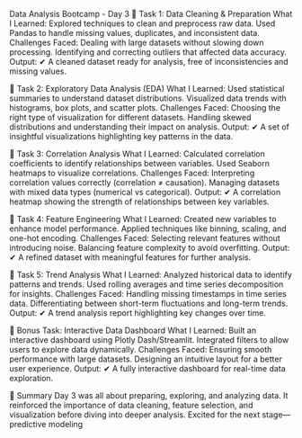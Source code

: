 Data Analysis Bootcamp - Day 3
📖 Task 1: Data Cleaning & Preparation
What I Learned:
Explored techniques to clean and preprocess raw data.
Used Pandas to handle missing values, duplicates, and inconsistent data.
Challenges Faced:
Dealing with large datasets without slowing down processing.
Identifying and correcting outliers that affected data accuracy.
Output:
✔ A cleaned dataset ready for analysis, free of inconsistencies and missing values.

📖 Task 2: Exploratory Data Analysis (EDA)
What I Learned:
Used statistical summaries to understand dataset distributions.
Visualized data trends with histograms, box plots, and scatter plots.
Challenges Faced:
Choosing the right type of visualization for different datasets.
Handling skewed distributions and understanding their impact on analysis.
Output:
✔ A set of insightful visualizations highlighting key patterns in the data.

📖 Task 3: Correlation Analysis
What I Learned:
Calculated correlation coefficients to identify relationships between variables.
Used Seaborn heatmaps to visualize correlations.
Challenges Faced:
Interpreting correlation values correctly (correlation ≠ causation).
Managing datasets with mixed data types (numerical vs categorical).
Output:
✔ A correlation heatmap showing the strength of relationships between key variables.

📖 Task 4: Feature Engineering
What I Learned:
Created new variables to enhance model performance.
Applied techniques like binning, scaling, and one-hot encoding.
Challenges Faced:
Selecting relevant features without introducing noise.
Balancing feature complexity to avoid overfitting.
Output:
✔ A refined dataset with meaningful features for further analysis.

📖 Task 5: Trend Analysis
What I Learned:
Analyzed historical data to identify patterns and trends.
Used rolling averages and time series decomposition for insights.
Challenges Faced:
Handling missing timestamps in time series data.
Differentiating between short-term fluctuations and long-term trends.
Output:
✔ A trend analysis report highlighting key changes over time.

📖 Bonus Task: Interactive Data Dashboard
What I Learned:
Built an interactive dashboard using Plotly Dash/Streamlit.
Integrated filters to allow users to explore data dynamically.
Challenges Faced:
Ensuring smooth performance with large datasets.
Designing an intuitive layout for a better user experience.
Output:
✔ A fully interactive dashboard for real-time data exploration.

🔔 Summary
Day 3 was all about preparing, exploring, and analyzing data. It reinforced the importance of data cleaning, feature selection, and visualization before diving into deeper analysis. Excited for the next stage—predictive modeling
